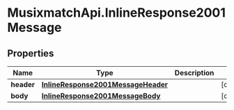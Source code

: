 # MusixmatchApi.InlineResponse2001Message

## Properties
Name | Type | Description | Notes
------------ | ------------- | ------------- | -------------
**header** | [**InlineResponse2001MessageHeader**](InlineResponse2001MessageHeader.md) |  | [optional] 
**body** | [**InlineResponse2001MessageBody**](InlineResponse2001MessageBody.md) |  | [optional] 


